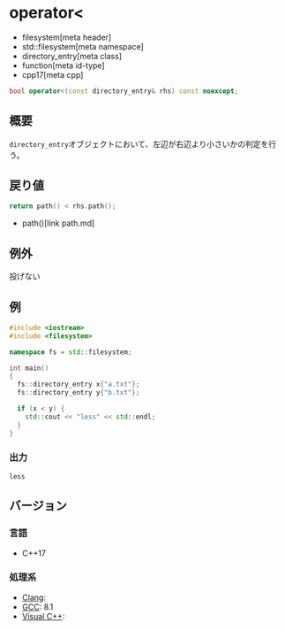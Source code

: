 # operator<
* filesystem[meta header]
* std::filesystem[meta namespace]
* directory_entry[meta class]
* function[meta id-type]
* cpp17[meta cpp]

```cpp
bool operator<(const directory_entry& rhs) const noexcept;
```

## 概要
`directory_entry`オブジェクトにおいて、左辺が右辺より小さいかの判定を行う。


## 戻り値
```cpp
return path() < rhs.path();
```
* path()[link path.md]


## 例外
投げない


## 例
```cpp example
#include <iostream>
#include <filesystem>

namespace fs = std::filesystem;

int main()
{
  fs::directory_entry x{"a.txt"};
  fs::directory_entry y{"b.txt"};

  if (x < y) {
    std::cout << "less" << std::endl;
  }
}
```

### 出力
```
less
```

## バージョン
### 言語
- C++17

### 処理系
- [Clang](/implementation.md#clang):
- [GCC](/implementation.md#gcc): 8.1
- [Visual C++](/implementation.md#visual_cpp):
